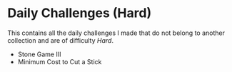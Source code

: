 # Daily Challenges (Hard)

This contains all the daily challenges I made that do not belong to another collection and are of difficulty *Hard*.

- Stone Game III
- Minimum Cost to Cut a Stick
